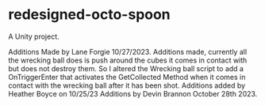 # redesigned-octo-spoon
A Unity project.

Additions Made by Lane Forgie 10/27/2023.
Additions made, currently all the wrecking ball does is push around the cubes it comes in contact with but does not destroy them. So I altered the Wrecking ball script to add a OnTriggerEnter that activates the GetCollected Method when it comes in contact with the wrecking ball after it has been shot. 
Additions added by Heather Boyce on 10/25/23
Additions by Devin Brannon October 28th 2023.

